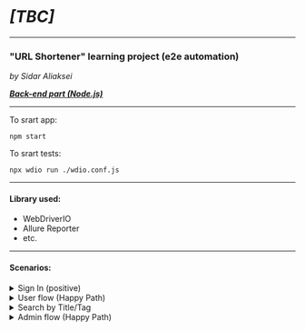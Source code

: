 # _[TBC]_

---

### "URL Shortener" learning project (e2e automation)

_by Sidar Aliaksei_

**_[Back-end part (Node.js)](https://github.com/aliakseisidar/URLShortener_server)_**

---

To srart app:

```
npm start
```

To srart tests:

```
npx wdio run ./wdio.conf.js
```

---

#### Library used:

- WebDriverIO
- Allure Reporter
- etc.

---

#### Scenarios:

<details>
  <summary>Sign In (positive)</summary>

### Before:

1. no

### Steps:

1. Open Login page.
2. Fill Sign Uo form.
3. Click Sing Up.
4. Click Log Out.

### After:

1. Delete a user.

## </details>

<details>
  <summary>User flow (Happy Path)</summary>
  
### Before:

1. Sign Up a new user

### Steps:

1. Open LogIn page.
2. Fill LogIn form.
3. Click LogIn.
4. Short any URL (wiki/google/github)
5. View the URL details.
6. Add tag to the URL.
7. Try the URL.
8. Delete the URL.

### After:

1. Delete a user.

## </details>

<details>
  <summary>Search by Title/Tag</summary>
  
### Before:

1. Sign Up a new user
2. Add some URLs.

### Steps:

1. Open LogIn page.
2. Fill Search input with valid Title.
3. Click on Tag.

### After:

1. Delete a user.
2. Delete all his URLs.

## </details>

<details>
  <summary>Admin flow (Happy Path)</summary>
  
### Before:

1. Sign Up a new user
2. Add some URLs.
3. Sign In as admin (predefined)

### Steps:

1. Change user
2. Delete user

### After:

1.

## </details>
